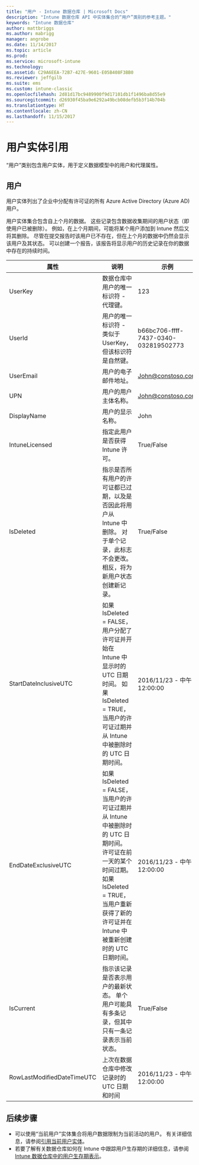 ```yaml
---
title: "用户 - Intune 数据仓库 | Microsoft Docs"
description: "Intune 数据仓库 API 中实体集合的“用户”类别的参考主题。"
keywords: "Intune 数据仓库"
author: mattbriggs
ms.author: mabrigg
manager: angrobe
ms.date: 11/14/2017
ms.topic: article
ms.prod: 
ms.service: microsoft-intune
ms.technology: 
ms.assetid: C29A6EEA-72B7-427E-9601-E05B408F3BB0
ms.reviewer: jeffgilb
ms.suite: ems
ms.custom: intune-classic
ms.openlocfilehash: 2d81d17bc9489900f9d17101db1f1496ba8d55e9
ms.sourcegitcommit: d26930f45ba9e6292a49bcb08defb5b3f14b704b
ms.translationtype: HT
ms.contentlocale: zh-CN
ms.lasthandoff: 11/15/2017
---
```

# <a name="reference-for-user-entity"></a>用户实体引用

“用户”类别包含用户实体，用于定义数据模型中的用户和代理属性。

## <a name="user"></a>用户

用户实体列出了企业中分配有许可证的所有 Azure Active Directory (Azure AD) 用户。

用户实体集合包含自上个月的数据。 这些记录包含数据收集期间的用户状态（即使用户已被删除）。 例如，在上个月期间，可能将某个用户添加到 Intune 然后又将其删除。 尽管在提交报告时该用户已不存在，但在上个月的数据中仍然会显示该用户及其状态。 可以创建一个报告，该报告将显示用户的历史记录在你的数据中存在的持续时间。

| 属性  | 说明 | 示例 |
|---------|------------|--------|
| UserKey |数据仓库中用户的唯一标识符 - 代理键。 |123 |
| UserId |用户的唯一标识符 - 类似于 UserKey，但该标识符是自然键。 |b66bc706-ffff-7437-0340-032819502773 |
| UserEmail |用户的电子邮件地址。 |John@constoso.com |
| UPN | 用户的用户主体名称。 | John@constoso.com |
| DisplayName |用户的显示名称。 |John |
| IntuneLicensed |指定此用户是否获得 Intune 许可。 |True/False |
| IsDeleted | 指示是否所有用户的许可证都已过期，以及是否因此将用户从 Intune 中删除。 对于单个记录，此标志不会更改。 相反，将为新用户状态创建新记录。 |True/False |
| StartDateInclusiveUTC |如果 IsDeleted = FALSE，用户分配了许可证并开始在 Intune 中显示时的 UTC 日期时间。 如果 IsDeleted = TRUE，当用户的许可证过期并从 Intune 中被删除时的 UTC 日期时间。 |2016/11/23 - 中午 12:00:00 |
| EndDateExclusiveUTC |如果 IsDeleted = FALSE，当用户的许可证过期并从 Intune 中被删除时的 UTC 日期时间。 许可证在前一天的某个时间过期。 如果 IsDeleted = TRUE，当用户重新获得了新的许可证并在 Intune 中被重新创建时的 UTC 日期时间。  |2016/11/23 - 中午 12:00:00 |
| IsCurrent |指示该记录是否表示用户的最新状态。 单个用户可能具有多条记录，但其中只有一条记录表示当前状态。  |True/False |
| RowLastModifiedDateTimeUTC |上次在数据仓库中修改记录时的 UTC 日期和时间  |2016/11/23 - 中午 12:00:00 |

## <a name="next-steps"></a>后续步骤
 - 可以使用“当前用户”实体集合将用户数据限制为当前活动的用户。 有关详细信息，请参阅[引用当前用户实体](reports-ref-current-user.md)。 
 - 若要了解有关数据仓库如何在 Intune 中跟踪用户生存期的详细信息，请参阅 [Intune 数据仓库中的用户生存期表示](reports-ref-user-timeline.md)。
